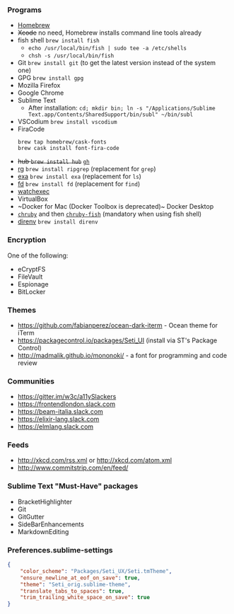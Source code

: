 ### Programs

- [Homebrew](https://brew.sh/)
- ~~Xcode~~ no need, Homebrew installs command line tools already
- fish shell `brew install fish`
    - `echo /usr/local/bin/fish | sudo tee -a /etc/shells`
    - `chsh -s /usr/local/bin/fish`
- Git `brew install git` (to get the latest version instead of the system one)
- GPG `brew install gpg`
- Mozilla Firefox
- Google Chrome
- Sublime Text
    - After installation: `cd; mkdir bin; ln -s "/Applications/Sublime Text.app/Contents/SharedSupport/bin/subl" ~/bin/subl`
- VSCodium `brew install vscodium`
- FiraCode
    ```
    brew tap homebrew/cask-fonts
    brew cask install font-fira-code
    ```
- ~~hub `brew install hub`~~ [`gh`](https://github.com/cli/cli)
- [rg](https://github.com/BurntSushi/ripgrep) `brew install ripgrep` (replacement for `grep`)
- [exa](https://the.exa.website/) `brew install exa` (replacement for `ls`)
- [fd](https://github.com/sharkdp/fd) `brew install fd` (replacement for `find`)
- [watchexec](https://github.com/mattgreen/watchexec)
- VirtualBox
- ~Docker for Mac (Docker Toolbox is deprecated)~ Docker Desktop
- [`chruby`](https://github.com/postmodern/chruby) and then [`chruby-fish`](https://github.com/JeanMertz/chruby-fish) (mandatory when using fish shell)
- [direnv](https://direnv.net/) `brew install direnv`


### Encryption

One of the following:

- eCryptFS
- FileVault
- Espionage
- BitLocker


### Themes

- https://github.com/fabianperez/ocean-dark-iterm - Ocean theme for iTerm
- https://packagecontrol.io/packages/Seti_UI (install via ST's Package Control)
- http://madmalik.github.io/mononoki/ - a font for programming and code review


### Communities

- https://gitter.im/w3c/a11ySlackers
- https://frontendlondon.slack.com
- https://beam-italia.slack.com
- https://elixir-lang.slack.com
- https://elmlang.slack.com


### Feeds

- http://xkcd.com/rss.xml or http://xkcd.com/atom.xml
- http://www.commitstrip.com/en/feed/


### Sublime Text "Must-Have" packages

- BracketHighlighter
- Git
- GitGutter
- SideBarEnhancements
- MarkdownEditing


### Preferences.sublime-settings

```json
{
	"color_scheme": "Packages/Seti_UX/Seti.tmTheme",
	"ensure_newline_at_eof_on_save": true,
	"theme": "Seti_orig.sublime-theme",
	"translate_tabs_to_spaces": true,
	"trim_trailing_white_space_on_save": true
}
```
